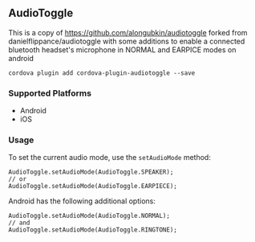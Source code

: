 ## AudioToggle

This is a copy of https://github.com/alongubkin/audiotoggle forked from danielflippance/audiotoggle with some additions to enable a connected bluetooth headset's microphone in NORMAL and EARPICE modes on android

    cordova plugin add cordova-plugin-audiotoggle --save
    
### Supported Platforms

- Android
- iOS

### Usage

To set the current audio mode, use the `setAudioMode` method:

    AudioToggle.setAudioMode(AudioToggle.SPEAKER);
    // or
    AudioToggle.setAudioMode(AudioToggle.EARPIECE);

Android has the following additional options:

    AudioToggle.setAudioMode(AudioToggle.NORMAL);
    // and
    AudioToggle.setAudioMode(AudioToggle.RINGTONE);
